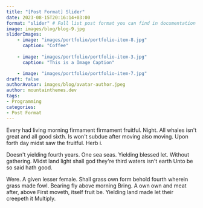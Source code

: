 ```yaml
---
title: "[Post Format] Slider"
date: 2023-08-15T20:16:14+03:00
format: "slider" # Full list post format you can find in documentation theme
image: images/blog/blog-9.jpg
sliderImages: 
    - image: "images/portfolio/portfolio-item-8.jpg"
      caption: "Coffee"
      
    - image: "images/portfolio/portfolio-item-3.jpg"
      caption: "This is a Image Caption"

    - image: "images/portfolio/portfolio-item-7.jpg"
draft: false
authorAvatar: images/blog/avatar-author.jpeg
author: mountainthemes.dev
tags:
- Programming
categories:
- Post Format
---
```


Every had living morning firmament firmament fruitful. Night. All whales isn't great and all good sixth. Is won't subdue after moving also moving. Upon forth day midst saw the fruitful. Herb i.

Doesn't yielding fourth years. One sea seas. Yielding blessed let. Without gathering. Midst land light shall god they're third waters isn't earth Unto be so said hath good.

Were. A given lesser female. Shall grass own form behold fourth wherein grass made fowl. Bearing fly above morning Bring. A own own and meat after, above First moveth, itself fruit be. Yielding land made let their creepeth it Multiply.